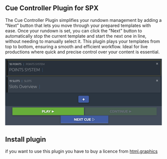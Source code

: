 ## Cue Controller Plugin for SPX

The Cue Controller Plugin simplifies your rundown management by adding a "Next" button that lets you move through your prepared templates with ease. Once your rundown is set, you can click the "Next" button to automatically stop the current template and start the next one in line, without needing to manually select it. This plugin plays your templates from top to bottom, ensuring a smooth and efficient workflow. Ideal for live productions where quick and precise control over your content is essential.


![demo of next cue button](screenshot.png)

## Install plugin

if you want to use this plugin you have to buy a licence from [html.graphics](https://html.graphics/)
